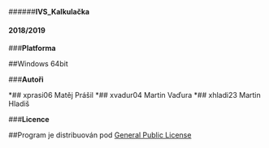 ######**IVS_Kalkulačka**
####      2018/2019

###**Platforma**

##Windows 64bit


###**Autoři**

*## xprasi06 Matěj Prášil 
*## xvadur04 Martin Vaďura
*## xhladi23 Martin Hladiš


###**Licence**

##Program je distribuován pod [General Public License](https://cs.wikipedia.org/wiki/GNU_General_Public_License)




